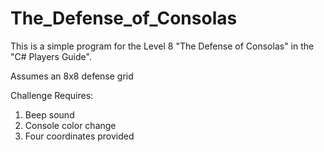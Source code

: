 # The_Defense_of_Consolas


This is a simple program for the Level 8  "The Defense of Consolas" in the "C# Players Guide".

Assumes an 8x8 defense grid

Challenge Requires:
1) Beep sound
2) Console color change
3) Four coordinates provided
